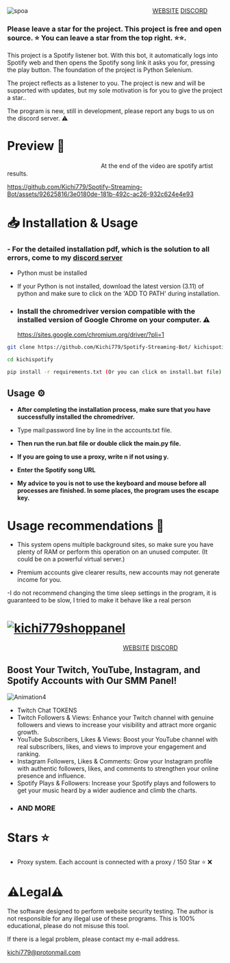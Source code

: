 ![spoa](https://github.com/Kichi779/Spotify-Streaming-Bot/assets/92625816/3899d0b7-37e9-4fce-a3ab-5d757182157f)
‎‎‎‎‏‏‎‏‎‏‎‎‏‎‏‎‏‎‏‎ㅤㅤㅤㅤㅤㅤㅤㅤㅤㅤㅤㅤㅤㅤㅤㅤㅤㅤㅤㅤㅤㅤ ‏‎‏‎[WEBSITE](https://kichi779.com/) ‏‎‏‎‏‎[DISCORD](https://discord.gg/3Wp3amnNr3)

### Please leave a star for the project. This project is free and open source. ⭐ You can leave a star from the top right. ⭐⭐.

This project is a Spotify listener bot. With this bot, it automatically logs into Spotify web and then opens the Spotify song link it asks you for, pressing the play button. The foundation of the project is Python Selenium.

The project reflects as a listener to you. The project is new and will be supported with updates, but my sole motivation is for you to give the project a star..

The program is new, still in development, please report any bugs to us on the discord server. ⚠️

# Preview 💬
ㅤㅤㅤㅤㅤㅤㅤㅤㅤㅤㅤㅤㅤㅤㅤㅤㅤAt the end of the video are spotify artist results.

https://github.com/Kichi779/Spotify-Streaming-Bot/assets/92625816/3e0180de-181b-492c-ac26-932c624e4e93

# 📥 Installation & Usage

### - For the detailed installation pdf, which is the solution to all errors, come to my [discord server](https://discord.gg/AFV9m8UXuT)

- Python must be installed
- If your Python is not installed, download the latest version (3.11) of python and make sure to click on the 'ADD TO PATH' during installation.

- ### Install the chromedriver version compatible with the installed version of Google Chrome on your computer. ⚠️

  https://sites.google.com/chromium.org/driver/?pli=1
  
```sh
git clone https://github.com/Kichi779/Spotify-Streaming-Bot/ kichispotify

cd kichispotify

pip install -r requirements.txt (Or you can click on install.bat file)
```
## Usage ⚙️

- **After completing the installation process, make sure that you have successfully installed the chromedriver.**

- Type mail:password line by line in the accounts.txt file.

- **Then run the run.bat file or double click the main.py file.**

- **If you are going to use a proxy, write n if not using y.**

- **Enter the Spotify song URL**

- **My advice to you is not to use the keyboard and mouse before all processes are finished. In some places, the program uses the escape key.**


# Usage recommendations 📖

- This system opens multiple background sites, so make sure you have plenty of RAM or perform this operation on an unused computer. (It could be on a powerful virtual server.)

- Premium accounts give clearer results, new accounts may not generate income for you.

-I do not recommend changing the time sleep settings in the program, it is guaranteed to be slow, I tried to make it behave like a real person

  # [![kichi779shoppanel](https://github.com/Kichi779/Twitch-Chat-Bot/assets/92625816/e78969b1-80e0-4349-9d0f-872563ba0a14)](https://kichi779.com/)
  ‎‎‎‎‏‏‎‏‎‏‎‎‏‎‏‎‏‎‏‎ㅤㅤㅤㅤㅤㅤㅤㅤㅤㅤㅤㅤㅤㅤㅤㅤㅤㅤㅤㅤㅤ‏‎‏‎‏‎[WEBSITE](https://kichi779.com/) ‏‎‏‎‏‎[DISCORD](https://discord.gg/3Wp3amnNr3)
  ## Boost Your Twitch, YouTube, Instagram, and Spotify Accounts with Our SMM Panel!

  ![Animation4](https://github.com/Kichi779/Twitch-Viewer-Bot/assets/92625816/55cde7e4-1579-448e-9fab-a012b7add597)
‏‎
- Twitch Chat TOKENS
- Twitch Followers & Views: Enhance your Twitch channel with genuine followers and views to increase your visibility and attract more organic growth.
- YouTube Subscribers, Likes & Views: Boost your YouTube channel with real subscribers, likes, and views to improve your engagement and ranking.
- Instagram Followers, Likes & Comments: Grow your Instagram profile with authentic followers, likes, and comments to strengthen your online presence and influence.
- Spotify Plays & Followers: Increase your Spotify plays and followers to get your music heard by a wider audience and climb the charts.
-  ### AND MORE

# Stars ⭐
- Proxy system. Each account is connected with a proxy / 150 Star ⭐ ❌


# ⚠️Legal⚠️

The software designed to perform website security testing. The author is not responsible for any illegal use of these programs. This is 100% educational, please do not misuse this tool. 

If there is a legal problem, please contact my e-mail address. 

kichi779@protonmail.com
